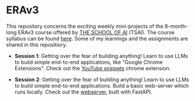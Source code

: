 # ERAv3
This repository concerns the exciting weekly mini-projects of the 8-month-long ERAv3 course offered by [THE SCHOOL OF AI](https://theschoolof.ai/#details) (TSAI). The course syllabus can be found [here](https://s3.amazonaws.com/theschoolof.ai/ERA+V3+-+Course+Structure.pdf). Some of my learnings and the assignments are shared in this repositiory.

- **Session 1**: Getting over the fear of building anything! Learn to use LLMs to build simple end-to-end applications, like "Google Chrome Extensions". Check out the [YouTube snippets](./session01-chrome-extension/youtube-snippets-v4/) chrome extension.  

- **Session 2**: Getting over the fear of building anything! Learn to use LLMs to build simple end-to-end applications. Build a basic web-server which runs locally. Check out the [webserver](./session02-web-server-hello-world/), built with FastAPI.
